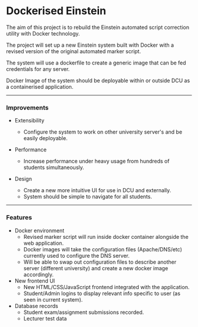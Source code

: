 # Dockerised Einstein

The aim of this project is to rebuild the Einstein automated script correction
utility with Docker technology.

The project will set up a new Einstein system built with Docker
with a revised version of the original automated marker script.

The system will use a dockerfile to create a generic image that can be fed credentials
for any server.

Docker Image of the system should be deployable within or outside DCU as a containerised application.

---

### Improvements

- Extensibility
   - Configure the system to work on other university server's and be easily deployable.

- Performance
   - Increase performance under heavy usage from hundreds of students simultaneously.

- Design 
   - Create a new more intuitive UI for use in DCU and externally.
   - System should be simple to navigate for all students.

---

### Features

- Docker environment
  - Revised marker script will run inside docker container alongside the web application.
  - Docker images will take the configuration files (Apache/DNS/etc) currently used to configure the DNS server.
  - Will be able to swap out configuration files to describe another server (different university) and create a new docker image accordingly. 
- New frontend UI
  - New HTML/CSS/JavaScript frontend integrated with the application.
  - Student/Admin logins to display relevant info specific to user (as seen in current system).
- Database records
  - Student exam/assignment submissions recorded.
  - Lecturer test data



